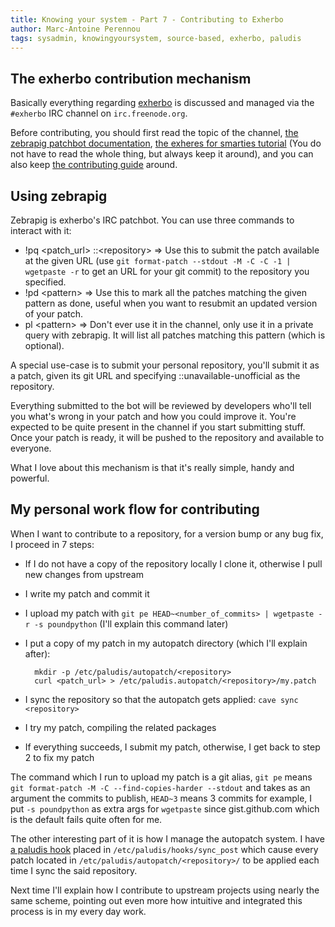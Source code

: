 ```yaml
---
title: Knowing your system - Part 7 - Contributing to Exherbo
author: Marc-Antoine Perennou
tags: sysadmin, knowingyoursystem, source-based, exherbo, paludis
---
```


## The exherbo contribution mechanism

Basically everything regarding [exherbo](http://www.exherbo.org/) is discussed and managed via the `#exherbo` IRC
channel on `irc.freenode.org`.

Before contributing, you should first read the topic of the channel, [the zebrapig patchbot documentation](http://www.exherbo.org/docs/patchbot.html),
[the exheres for smarties tutorial](http://exherbo.org/docs/exheres-for-smarties.html) (You do not have to read the
whole thing, but always keep it around), and you can also keep [the contributing guide](http://www.exherbo.org/docs/contributing.html)
around.

## Using zebrapig

Zebrapig is exherbo's IRC patchbot. You can use three commands to interact with it:

* !pq &lt;patch_url&gt; ::&lt;repository&gt; =&gt; Use this to submit the patch available at the given URL (use `git format-patch --stdout -M -C -C -1 | wgetpaste -r`
  to get an URL for your git commit) to the repository you specified.
* !pd &lt;pattern&gt; =&gt; Use this to mark all the patches matching the given pattern as done, useful when you want to
  resubmit an updated version of your patch.
* pl &lt;pattern&gt; =&gt; Don't ever use it in the channel, only use it in a private query with zebrapig. It will list all
  patches matching this pattern (which is optional).

A special use-case is to submit your personal repository, you'll submit it as a patch, given its git URL and specifying
::unavailable-unofficial as the repository.

Everything submitted to the bot will be reviewed by developers who'll tell you what's wrong in your patch and how you
could improve it. You're expected to be quite present in the channel if you start submitting stuff. Once your patch is
ready, it will be pushed to the repository and available to everyone.

What I love about this mechanism is that it's really simple, handy and powerful.

## My personal work flow for contributing

When I want to contribute to a repository, for a version bump or any bug fix, I proceed in 7 steps:

* If I do not have a copy of the repository locally I clone it, otherwise I pull new changes from upstream
* I write my patch and commit it
* I upload my patch with `git pe HEAD~<number_of_commits> | wgetpaste -r -s poundpython` (I'll explain this command
  later)
* I put a copy of my patch in my autopatch directory (which I'll explain after):

        mkdir -p /etc/paludis/autopatch/<repository>
        curl <patch_url> > /etc/paludis.autopatch/<repository>/my.patch

* I sync the repository so that the autopatch gets applied: `cave sync <repository>`
* I try my patch, compiling the related packages
* If everything succeeds, I submit my patch, otherwise, I get back to step 2 to fix my patch

The command which I run to upload my patch is a git alias, `git pe` means `git format-patch -M -C --find-copies-harder --stdout`
and takes as an argument the commits to publish, `HEAD~3` means 3 commits for example, I put `-s poundpython` as extra
args for `wgetpaste` since gist.github.com which is the default fails quite often for me.

The other interesting part of it is how I manage the autopatch system. I have [a paludis hook](https://github.com/Keruspe/paludis-config/blob/exherbo/hooks/sync_post/local_update.bash)
placed in `/etc/paludis/hooks/sync_post` which cause every patch located in `/etc/paludis/autopatch/<repository>/` to be
applied each time I sync the said repository.


Next time I'll explain how I contribute to upstream projects using nearly the same scheme, pointing out even more how
intuitive and integrated this process is in my every day work.
